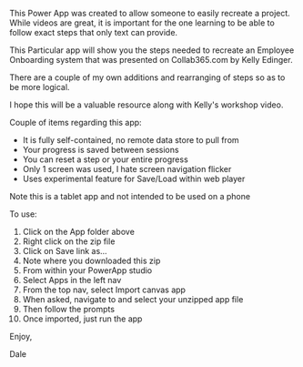 This Power App was created to allow someone to easily recreate a project. While videos are great, it is important for the one learning to be able to follow exact steps that only text can provide.

This Particular app will show you the steps needed to recreate an Employee Onboarding system that was presented on Collab365.com by Kelly Edinger.

There are a couple of my own additions and rearranging of steps so as to be more logical.

I hope this will be a valuable resource along with Kelly's workshop video.

Couple of items regarding this app:

- It is fully self-contained, no remote data store to pull from
- Your progress is saved between sessions
- You can reset a step or your entire progress
- Only 1 screen was used, I hate screen navigation flicker
- Uses experimental feature for Save/Load within web player

Note this is a tablet app and not intended to be used on a phone

To use:

1. Click on the App folder above
2. Right click on the zip file
3. Click on Save link as...
4. Note where you downloaded this zip
5. From within your PowerApp studio
6. Select Apps in the left nav
7. From the top nav, select Import canvas app
8. When asked, navigate to and select your unzipped app file
9. Then follow the prompts
10. Once imported, just run the app

Enjoy,

Dale

 
